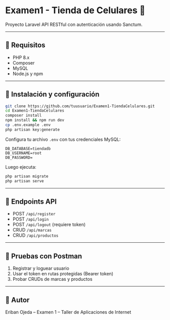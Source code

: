 
# Examen1 - Tienda de Celulares 📱

Proyecto Laravel API RESTful con autenticación usando Sanctum.

---

## 🔧 Requisitos

- PHP 8.x
- Composer
- MySQL
- Node.js y npm

---

## 🚀 Instalación y configuración

```bash
git clone https://github.com/tuusuario/Examen1-TiendaCelulares.git
cd Examen1-TiendaCelulares
composer install
npm install && npm run dev
cp .env.example .env
php artisan key:generate
```

Configura tu archivo `.env` con tus credenciales MySQL:

```
DB_DATABASE=tiendadb
DB_USERNAME=root
DB_PASSWORD=
```

Luego ejecuta:

```bash
php artisan migrate
php artisan serve
```

---

## 🔐 Endpoints API

- POST `/api/register`
- POST `/api/login`
- POST `/api/logout` (requiere token)
- CRUD `/api/marcas`
- CRUD `/api/productos`

---

## 🧪 Pruebas con Postman

1. Registrar y loguear usuario
2. Usar el token en rutas protegidas (Bearer token)
3. Probar CRUDs de marcas y productos

---

## 📂 Autor

Eriban Ojeda – Examen 1 – Taller de Aplicaciones de Internet
